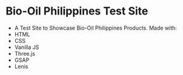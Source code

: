 # Bio-Oil Philippines Test Site

- A Test Site to Showcase Bio-Oil Philippines Products.
Made with:
- HTML
- CSS
- Vanilla JS
- Three.js
- GSAP
- Lenis
